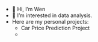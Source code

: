 - 👋 Hi, I’m Wen
- 👀 I’m interested in data analysis.
- Here are my personal projects:
  - Car Price Prediction Project
  - 
<!---
yuwenhuang-Wen/yuwenhuang-Wen is a ✨ special ✨ repository because its `README.md` (this file) appears on your GitHub profile.
You can click the Preview link to take a look at your changes.
--->
